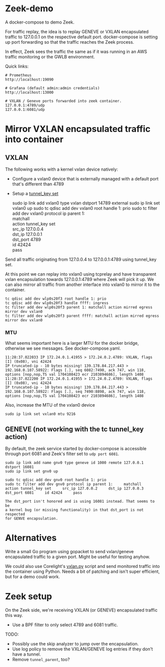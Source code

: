 # Zeek-demo

A docker-compose to demo Zeek.

For traffic replay, the idea is to replay GENEVE or VXLAN encapsulated
traffic to 127.0.0.1 on the respective default port. docker-compose is
setting up port forwarding so that the traffic reaches the Zeek process.

In effect, Zeek sees the traffic the same as if it was running in an
AWS traffic monitoring or the GWLB environment.

Quick links:

    # Prometheus
    http://localhost:19090

    # Grafana (default admin:admin credentials)
    http://localhost:13000

    # VXLAN / Geneve ports forwarded into zeek container.
    127.0.0.1:4789/udp
    127.0.0.1:6081/udp


# Mirror VXLAN encapsulated traffic into container

## VXLAN

The following works with a kernel vxlan device natively:
 * Configure a vxlan0 device that is externally managed with a default port that's different than 4789
 * Setup a [tunnel_key set](https://man7.org/linux/man-pages/man8/tc-tunnel_key.8.html)

    sudo ip link add vxlan0 type vxlan dstport 14789 external
    sudo ip link set vxlan0 up
    sudo tc qdisc add dev vxlan0 root handle 1: prio
    sudo tc filter add dev vxlan0 protocol ip parent 1: \
       matchall \
       action tunnel_key set \
       src_ip 127.0.0.4 \
       dst_ip 127.0.0.1 \
       dst_port 4789 \
       id 42424 \
       pass

Send all traffic originating from 127.0.0.4 to 127.0.0.1:4789 using tunnel_key set.

At this point we can replay into vxlan0 using tcprelay and have transparent
vxlan encapsulation towards 127.0.0.1:4789 where Zeek will pick it up. We can
also mirror all traffic from another interface into vxlan0 to mirror it to
the container.

    tc qdisc add dev wlp0s20f3 root handle 1: prio
    tc qdisc add dev wlp0s20f3 handle ffff: ingress
    tc filter add dev wlp0s20f3 parent 1: matchall action mirred egress mirror dev vxlan0
    tc filter add dev wlp0s20f3 parent ffff: matchall action mirred egress mirror dev vxlan0

### MTU

What seems important here is a larger MTU for the docker bridge, otherwise
we see messages. See docker-compose.yaml.

    11:28:37.022033 IP 172.24.0.1.41955 > 172.24.0.2.4789: VXLAN, flags [I] (0x08), vni 42424
    IP truncated-ip - 10 bytes missing! 139.178.84.217.443 > 192.168.0.107.58922: Flags [.], seq 6082:7490, ack 747, win 118, options [nop,nop,TS val 1704108423 ecr 2103894686], length 1408
    11:28:37.022200 IP 172.24.0.1.41955 > 172.24.0.2.4789: VXLAN, flags [I] (0x08), vni 42424
    IP truncated-ip - 10 bytes missing! 139.178.84.217.443 > 192.168.0.107.58922: Flags [.], seq 7490:8898, ack 747, win 118, options [nop,nop,TS val 1704108423 ecr 2103894686], length 1408

Also, increase the MTU of the vxlan0 device

    sudo ip link set vxlan0 mtu 9216


## GENEVE (not working with the tc tunnel_key action)

By default, the zeek service started by docker-compose is accessible
through port 6081 and Zeek's filter set to ``udp port 6081``.

    sudo ip link add name gnv0 type geneve id 1000 remote 127.0.0.1 dstport 16081
    sudo ip link set gnv0 up

    sudo tc qdisc add dev gnv0 root handle 1: prio
    sudo tc filter add dev gnv0 protocol ip parent 1:     matchall     action tunnel_key set     src_ip 127.0.0.2     dst_ip 127.0.0.3     dst_port 6081     id 42424     pass

    The dst_port isn't honored and is using 16081 instead. That seems to be
    a kernel bug (or missing functionality) in that dst_port is not respected
    for GENVE encapsulation.

# Alternatives

Write a small Go program using gopacket to send vxlan/geneve encapsulated
traffic to a given port. Might be useful for testing anyhow.

We could also use Corelight's [vxlan.py](https://github.com/corelight/container-monitoring/blob/main/monitoring/vxlan.py)
script and send monitored traffic into the container using Python.
Needs a bit of patching and isn't super efficient, but for a demo
could work.


# Zeek setup

On the Zeek side, we're receiving VXLAN (or GENEVE) encapsulated traffic
this way.

* Use a BPF filter to only select 4789 and 6081 traffic.

TODO:
* Possibly use the skip analyzer to jump over the encapsulation.
* Use log policy to remove the VXLAN/GENEVE log entries if they
  don't have a tunnel.
* Remove `tunnel_parent`, too?
